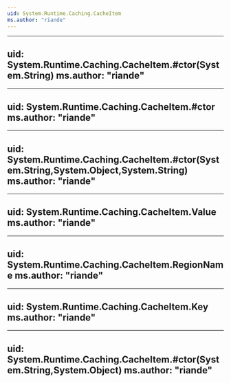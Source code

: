 ```yaml
---
uid: System.Runtime.Caching.CacheItem
ms.author: "riande"
---
```


---
uid: System.Runtime.Caching.CacheItem.#ctor(System.String)
ms.author: "riande"
---

---
uid: System.Runtime.Caching.CacheItem.#ctor
ms.author: "riande"
---

---
uid: System.Runtime.Caching.CacheItem.#ctor(System.String,System.Object,System.String)
ms.author: "riande"
---

---
uid: System.Runtime.Caching.CacheItem.Value
ms.author: "riande"
---

---
uid: System.Runtime.Caching.CacheItem.RegionName
ms.author: "riande"
---

---
uid: System.Runtime.Caching.CacheItem.Key
ms.author: "riande"
---

---
uid: System.Runtime.Caching.CacheItem.#ctor(System.String,System.Object)
ms.author: "riande"
---
